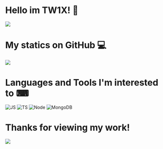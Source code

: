 # Hello im TW1X! 👋

<img src="https://lanyard.cnrad.dev/api/971815961478983741?animated=true&theme=dark&borderRadius=20&hideBadges=true&hideDiscrim=true&bg=212121" />

# My statics on GitHub 💻

<img src="https://github-readme-stats.vercel.app/api?username=GanyusRightThigh&show_icons=true&theme=tokyonight" />

# Languages and Tools I'm interested to ⌨

![JS](https://img.shields.io/badge/JavaScript-323330?style=for-the-badge&logo=javascript&logoColor=F7DF1E)
![TS](https://img.shields.io/badge/TypeScript-007ACC?style=for-the-badge&logo=typescript&logoColor=white)
![Node](https://img.shields.io/badge/Node.js-43853D?style=for-the-badge&logo=node.js&logoColor=white) 
![MongoDB](https://img.shields.io/badge/MongoDB-4EA94B?style=for-the-badge&logo=mongodb&logoColor=white)

# Thanks for viewing my work!

<img src="https://media.tenor.com/zbUR4ZgILBkAAAAC/cyber-punk-edge-runners.gif" />
</p>
